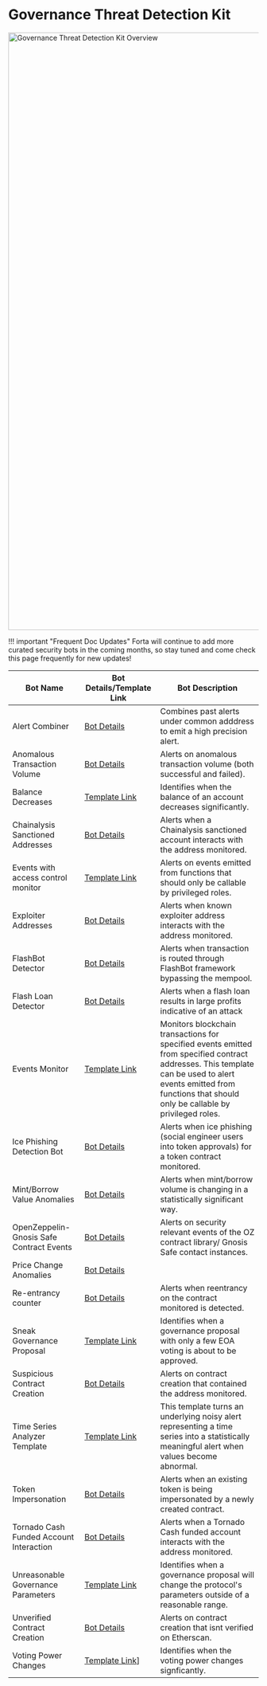 # Governance Threat Detection Kit

<p align="left">
    <img width=1200 alt="Governance Threat Detection Kit Overview" src="../governance-threat-detection-kit.png">
</p>

!!! important "Frequent Doc Updates"
    Forta will continue to add more curated security bots in the coming months, so stay tuned and come check this page frequently for new updates!

| Bot Name | Bot Details/Template Link | Bot Description  |
|----------|------------------|------------------|
| Alert Combiner | [Bot Details](starter-kit-bot-details.md#alert-combiner) | Combines past alerts under common adddress to emit a high precision alert. |
| Anomalous Transaction Volume | [Bot Details](starter-kit-bot-details.md#anomalous-transaction-volume) | Alerts on anomalous transaction volume (both successful and failed).|
| Balance Decreases | [Template Link](https://github.com/LimeChain/forta-starter-kits/tree/main/large-balance-decrease) | Identifies when the balance of an account decreases significantly. |
| Chainalysis Sanctioned Addresses | [Bot Details](starter-kit-bot-details.md#chainalysis-sanctioned-addresses) | Alerts when a Chainalysis sanctioned account interacts with the address monitored. |
| Events with access control monitor | [Template Link](https://github.com/arbitraryexecution/forta-bot-templates/tree/main/src/monitor-events) | Alerts on events emitted from functions that should only be callable by privileged roles.|
| Exploiter Addresses | [Bot Details](starter-kit-bot-details.md#exploiter-addresses) | Alerts when known exploiter address interacts with the address monitored. |
| FlashBot Detector | [Bot Details](https://explorer.forta.network/agent/0xbc06a40c341aa1acc139c900fd1b7e3999d71b80c13a9dd50a369d8f923757f5) |  Alerts when transaction is routed through FlashBot framework bypassing the mempool. |
| Flash Loan Detector | [Bot Details](starter-kit-bot-details.md#evidence-of-phishing-bot) | Alerts when a flash loan results in large profits indicative of an attack |
| Events Monitor | [Template Link](https://github.com/arbitraryexecution/forta-bot-templates/tree/main/src/monitor-events) | Monitors blockchain transactions for specified events emitted from specified contract addresses. This template can be used to alert events emitted from functions that should only be callable by privileged roles. |
| Ice Phishing Detection Bot | [Bot Details](starter-kit-bot-details.md#evidence-of-phishing-bot) | Alerts when ice phishing (social engineer users into token approvals) for a token contract monitored. |
| Mint/Borrow Value Anomalies | [Bot Details](starter-kit-bot-details.md#mint-borrow-anomalies) | Alerts when mint/borrow volume is changing in a statistically significant way. |
| OpenZeppelin-Gnosis Safe Contract Events | [Bot Details](starter-kit-bot-details.md#openzeppelin-gnosis-safe-contract-events) | Alerts on security relevant events of the OZ contract library/ Gnosis Safe contact instances. |
| Price Change Anomalies | [Bot Details](starter-kit-bot-details.md#price-change-anomaly) | | Identifies when a price of an asset changes significantly. |
| Re-entrancy counter | [Bot Details](starter-kit-bot-details.md#reentrancy-counter) | Alerts when reentrancy on the contract monitored is detected. |
| Sneak Governance Proposal | [Template Link](https://github.com/LimeChain/forta-starter-kits/tree/main/gov-sneak-proposal) | Identifies when a governance proposal with only a few EOA voting is about to be approved. |
| Suspicious Contract Creation | [Bot Details](starter-kit-bot-details.md#suspicious-contract-creation) | Alerts on contract creation that contained the address monitored. |
| Time Series Analyzer Template | [Template Link](https://github.com/forta-network/starter-kits/time-series-analyzer-template) | This template turns an underlying noisy alert representing a time series into a statistically meaningful alert when values become abnormal. |
| Token Impersonation | [Bot Details](starter-kit-bot-details.md#token-impersonation) | Alerts when an existing token is being impersonated by a newly created contract. |
| Tornado Cash Funded Account Interaction | [Bot Details](starter-kit-bot-details.md#tornado-cash-funded-account-interaction) | Alerts when a Tornado Cash funded account interacts with the address monitored. |
| Unreasonable Governance Parameters | [Template Link](https://github.com/LimeChain/forta-starter-kits/tree/main/malicious-gov-proposal) | Identifies when a governance proposal will change the protocol's parameters outside of a reasonable range. |
| Unverified Contract Creation | [Bot Details](starter-kit-bot-details.md#unverified-contract-creation) | Alerts on contract creation that isnt verified on Etherscan. |
| Voting Power Changes | [Template Link](https://github.com/LimeChain/forta-starter-kits/tree/main/gov-voting-power-change)] | Identifies when the voting power changes signficantly. |



